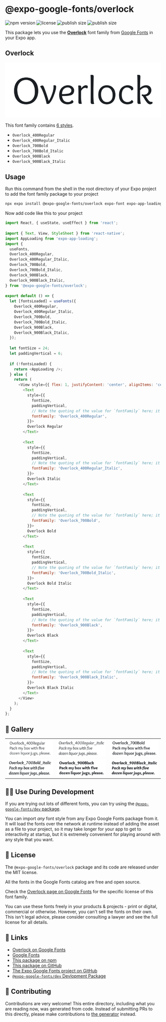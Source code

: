 # @expo-google-fonts/overlock

![npm version](https://flat.badgen.net/npm/v/@expo-google-fonts/overlock)
![license](https://flat.badgen.net/github/license/expo/google-fonts)
![publish size](https://flat.badgen.net/packagephobia/install/@expo-google-fonts/overlock)
![publish size](https://flat.badgen.net/packagephobia/publish/@expo-google-fonts/overlock)

This package lets you use the [**Overlock**](https://fonts.google.com/specimen/Overlock) font family from [Google Fonts](https://fonts.google.com/) in your Expo app.

## Overlock

![Overlock](./font-family.png)

This font family contains [6 styles](#-gallery).

- `Overlock_400Regular`
- `Overlock_400Regular_Italic`
- `Overlock_700Bold`
- `Overlock_700Bold_Italic`
- `Overlock_900Black`
- `Overlock_900Black_Italic`

## Usage

Run this command from the shell in the root directory of your Expo project to add the font family package to your project
```sh
npx expo install @expo-google-fonts/overlock expo-font expo-app-loading
```

Now add code like this to your project
```js
import React, { useState, useEffect } from 'react';

import { Text, View, StyleSheet } from 'react-native';
import AppLoading from 'expo-app-loading';
import {
  useFonts,
  Overlock_400Regular,
  Overlock_400Regular_Italic,
  Overlock_700Bold,
  Overlock_700Bold_Italic,
  Overlock_900Black,
  Overlock_900Black_Italic,
} from '@expo-google-fonts/overlock';

export default () => {
  let [fontsLoaded] = useFonts({
    Overlock_400Regular,
    Overlock_400Regular_Italic,
    Overlock_700Bold,
    Overlock_700Bold_Italic,
    Overlock_900Black,
    Overlock_900Black_Italic,
  });

  let fontSize = 24;
  let paddingVertical = 6;

  if (!fontsLoaded) {
    return <AppLoading />;
  } else {
    return (
      <View style={{ flex: 1, justifyContent: 'center', alignItems: 'center' }}>
        <Text
          style={{
            fontSize,
            paddingVertical,
            // Note the quoting of the value for `fontFamily` here; it expects a string!
            fontFamily: 'Overlock_400Regular',
          }}>
          Overlock Regular
        </Text>

        <Text
          style={{
            fontSize,
            paddingVertical,
            // Note the quoting of the value for `fontFamily` here; it expects a string!
            fontFamily: 'Overlock_400Regular_Italic',
          }}>
          Overlock Italic
        </Text>

        <Text
          style={{
            fontSize,
            paddingVertical,
            // Note the quoting of the value for `fontFamily` here; it expects a string!
            fontFamily: 'Overlock_700Bold',
          }}>
          Overlock Bold
        </Text>

        <Text
          style={{
            fontSize,
            paddingVertical,
            // Note the quoting of the value for `fontFamily` here; it expects a string!
            fontFamily: 'Overlock_700Bold_Italic',
          }}>
          Overlock Bold Italic
        </Text>

        <Text
          style={{
            fontSize,
            paddingVertical,
            // Note the quoting of the value for `fontFamily` here; it expects a string!
            fontFamily: 'Overlock_900Black',
          }}>
          Overlock Black
        </Text>

        <Text
          style={{
            fontSize,
            paddingVertical,
            // Note the quoting of the value for `fontFamily` here; it expects a string!
            fontFamily: 'Overlock_900Black_Italic',
          }}>
          Overlock Black Italic
        </Text>
      </View>
    );
  }
};

```

## 🔡 Gallery


||||
|-|-|-|
|![Overlock_400Regular](./Overlock_400Regular.ttf.png)|![Overlock_400Regular_Italic](./Overlock_400Regular_Italic.ttf.png)|![Overlock_700Bold](./Overlock_700Bold.ttf.png)||
|![Overlock_700Bold_Italic](./Overlock_700Bold_Italic.ttf.png)|![Overlock_900Black](./Overlock_900Black.ttf.png)|![Overlock_900Black_Italic](./Overlock_900Black_Italic.ttf.png)||


## 👩‍💻 Use During Development

If you are trying out lots of different fonts, you can try using the [`@expo-google-fonts/dev` package](https://github.com/expo/google-fonts/tree/master/font-packages/dev#readme).

You can import *any* font style from any Expo Google Fonts package from it. It will load the fonts
over the network at runtime instead of adding the asset as a file to your project, so it may take longer
for your app to get to interactivity at startup, but it is extremely convenient
for playing around with any style that you want.

## 📖 License

The `@expo-google-fonts/overlock` package and its code are released under the MIT license.

All the fonts in the Google Fonts catalog are free and open source.

Check the [Overlock page on Google Fonts](https://fonts.google.com/specimen/Overlock) for the specific license of this font family.

You can use these fonts freely in your products & projects - print or digital, commercial or otherwise. However, you can't sell the fonts on their own. This isn't legal advice, please consider consulting a lawyer and see the full license for all details.

## 🔗 Links

- [Overlock on Google Fonts](https://fonts.google.com/specimen/Overlock)
- [Google Fonts](https://fonts.google.com/)
- [This package on npm](https://www.npmjs.com/package/@expo-google-fonts/overlock)
- [This package on GitHub](https://github.com/expo/google-fonts/tree/master/font-packages/overlock)
- [The Expo Google Fonts project on GitHub](https://github.com/expo/google-fonts)
- [`@expo-google-fonts/dev` Devlopment Package](https://github.com/expo/google-fonts/tree/master/font-packages/dev)

## 🤝 Contributing

Contributions are very welcome! This entire directory, including what you are reading now, was generated from code. Instead of submitting PRs to this directly, please make contributions to [the generator](https://github.com/expo/google-fonts/tree/master/packages/generator) instead.
